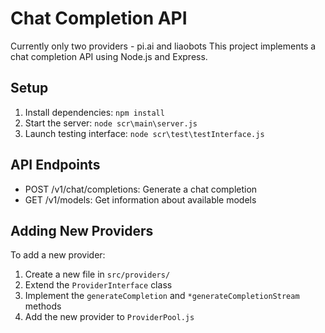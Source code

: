 # Chat Completion API

Currently only two providers - pi.ai and liaobots
This project implements a chat completion API using Node.js and Express.

## Setup

1. Install dependencies: `npm install`
2. Start the server: `node scr\main\server.js`
3. Launch testing interface: `node scr\test\testInterface.js`

## API Endpoints

- POST /v1/chat/completions: Generate a chat completion
- GET /v1/models: Get information about available models

## Adding New Providers

To add a new provider:
1. Create a new file in `src/providers/`
2. Extend the `ProviderInterface` class
3. Implement the `generateCompletion` and `*generateCompletionStream` methods
4. Add the new provider to `ProviderPool.js`
